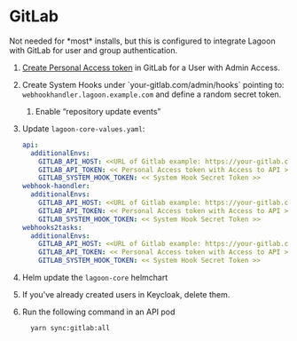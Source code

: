 # GitLab

Not needed for \*most\* installs, but this is configured to integrate Lagoon with GitLab for user and group authentication.

1. [Create Personal Access token](https://docs.gitlab.com/ee/user/profile/personal\_access\_tokens.html) in GitLab for a User with Admin Access.
2. Create System Hooks under \`your-gitlab.com/admin/hooks\` pointing to: `webhookhandler.lagoon.example.com` and define a random secret token.
   1. Enable “repository update events”
3. Update `lagoon-core-values.yaml`:

    ```yaml title="lagoon-core-values.yaml"
    api:
      additionalEnvs:
        GITLAB_API_HOST: <<URL of Gitlab example: https://your-gitlab.com>>
        GITLAB_API_TOKEN: << Personal Access token with Access to API >>
        GITLAB_SYSTEM_HOOK_TOKEN: << System Hook Secret Token >>
    webhook-haondler:
      additionalEnvs:
        GITLAB_API_HOST: <<URL of Gitlab example: https://your-gitlab.com>>
        GITLAB_API_TOKEN: << Personal Access token with Access to API >>
        GITLAB_SYSTEM_HOOK_TOKEN: << System Hook Secret Token >>
    webhooks2tasks:
      additionalEnvs:
        GITLAB_API_HOST: <<URL of Gitlab example: https://your-gitlab.com>>
        GITLAB_API_TOKEN: << Personal Access token with Access to API >>
        GITLAB_SYSTEM_HOOK_TOKEN: << System Hook Secret Token >>
    ```

4. Helm update the `lagoon-core` helmchart
5. If you've already created users in Keycloak, delete them.
6. Run the following command in an API pod

    ```bash title="Sync with GitLab"
      yarn sync:gitlab:all
    ```
